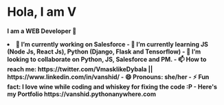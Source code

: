 <h1> Hola, I am V </h1> 

<b>  I am a WEB Developer  👋 <b>
 <li>
 🔭 I’m currently working on Salesforce
- 🌱 I’m currently learning JS (Node Js, React Js), Python (Django, Flask and Tensorflow)
- 👯 I’m looking to collaborate on Python, JS, Salesforce and PM.
- 📫 How to reach me: https://twitter.com/VmasklikeDybala || https://www.linkedin.com/in/vanshid/
- 😄 Pronouns: she/her
- ⚡ Fun fact: I love wine while coding and whiskey for fixing the code :P 
- Here's my Portfolio https://vanshid.pythonanywhere.com
 </li>
